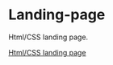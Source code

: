 # Landing-page
Html/CSS landing page.

[Html/CSS landing page](https://giuseppecagnazzo.github.io/Landing-page/)
